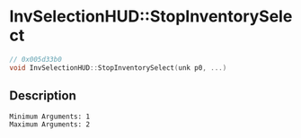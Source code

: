 # InvSelectionHUD::StopInventorySelect
```c
// 0x005d33b0
void InvSelectionHUD::StopInventorySelect(unk p0, ...)
```
## Description
```
Minimum Arguments: 1
Maximum Arguments: 2
```
